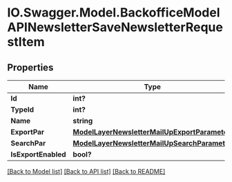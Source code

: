 # IO.Swagger.Model.BackofficeModelAPINewsletterSaveNewsletterRequestItem
## Properties

Name | Type | Description | Notes
------------ | ------------- | ------------- | -------------
**Id** | **int?** |  | [optional] 
**TypeId** | **int?** |  | [optional] 
**Name** | **string** |  | [optional] 
**ExportPar** | [**ModelLayerNewsletterMailUpExportParameter**](ModelLayerNewsletterMailUpExportParameter.md) |  | [optional] 
**SearchPar** | [**ModelLayerNewsletterMailUpSearchParameter**](ModelLayerNewsletterMailUpSearchParameter.md) |  | [optional] 
**IsExportEnabled** | **bool?** |  | [optional] 

[[Back to Model list]](../README.md#documentation-for-models) [[Back to API list]](../README.md#documentation-for-api-endpoints) [[Back to README]](../README.md)

